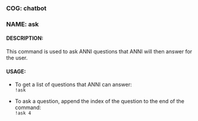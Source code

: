 ### COG: chatbot
### NAME: ask

#### DESCRIPTION:
This command is used to ask ANNI questions that ANNI will
then answer for the user.

#### USAGE:
- To get a list of questions that ANNI can answer:\
`!ask`
	
- To ask a question, append the index of the question to the end of
the command:\
	`!ask 4`
